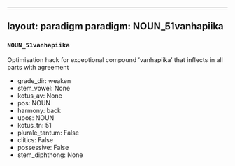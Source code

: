 
---
layout: paradigm
paradigm: NOUN_51vanhapiika
---
### ` NOUN_51vanhapiika `

Optimisation hack for exceptional compound ’vanhapiika’ that inflects in all parts with agreement
* grade_dir: weaken
* stem_vowel: None
* kotus_av: None
* pos: NOUN
* harmony: back
* upos: NOUN
* kotus_tn: 51
* plurale_tantum: False
* clitics: False
* possessive: False
* stem_diphthong: None
